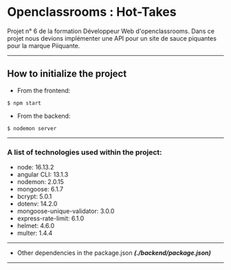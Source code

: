 # Openclassrooms : Hot-Takes
Projet n° 6 de la formation Développeur Web d'openclassrooms.
Dans ce projet nous devions implémenter une API pour un site de sauce piquantes pour la marque Piiquante.

***
## How to initialize the project
- From the frontend:
```
$ npm start
```
- From the backend:
```
$ nodemon server
```


*** 
### A list of technologies used within the project:
* node: 16.13.2
* angular CLI: 13.1.3
* nodemon: 2.0.15
* mongoose: 6.1.7
* bcrypt: 5.0.1
* dotenv: 14.2.0
* mongoose-unique-validator: 3.0.0
* express-rate-limit: 6.1.0
* helmet: 4.6.0
* multer: 1.4.4
***
 - Other dependencies in the package.json ***(./backend/package.json)***
***
